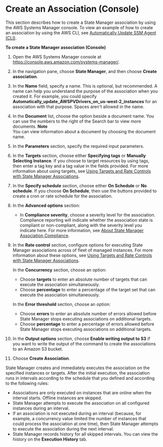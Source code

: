 # Create an Association \(Console\)<a name="sysman-state-assoc"></a>

This section describes how to create a State Manager association by using the AWS Systems Manager console\. To view an example of how to create an association by using the AWS CLI, see [Automatically Update SSM Agent \(CLI\)](sysman-state-cli.md)\.

**To create a State Manager association \(Console\)**

1. Open the AWS Systems Manager console at [https://console\.aws\.amazon\.com/systems\-manager/](https://console.aws.amazon.com/systems-manager/)\.

1. In the navigation pane, choose **State Manager**, and then choose **Create association**\.

1. In the **Name** field, specify a name\. This is optional, but recommended\. A name can help you understand the purpose of the association when you created it\. For example, you could specify **Automatically\_update\_AWSPVDrivers\_on\_us\-west\-2\_instances** for an association with that purpose\. Spaces aren't allowed in the name\.

1. In the **Document** list, choose the option beside a document name\. You can use the numbers to the right of the Search bar to view more documents\. 
**Note**  
You can view information about a document by choosing the document name\.

1. In the **Parameters** section, specify the required input parameters\.

1. In the **Targets** section, choose either **Specifying tags** or **Manually Selecting Instance**\. If you choose to target resources by using tags, then enter a tag key and a tag value in the fields provided\. For more information about using targets, see [Using Targets and Rate Controls with State Manager Associations](systems-manager-state-manager-targets-and-rate-controls.md)\.

1. In the **Specify schedule** section, choose either **On Schedule** or **No schedule**\. If you choose **On Schedule**, then use the buttons provided to create a cron or rate schedule for the association\. 

1. In the **Advanced options** section:
   + In **Compliance severity**, choose a severity level for the association\. Compliance reporting will indicate whether the association state is compliant or non\-compliant, along with the severity level you indicate here\. For more information, see [About State Manager Association Compliance](sysman-compliance-about.md#sysman-compliance-about-association)\.

1. In the **Rate control** section, configure options for executing State Manager associations across of fleet of managed instances\. For more information about these options, see [Using Targets and Rate Controls with State Manager Associations](systems-manager-state-manager-targets-and-rate-controls.md)\.

   In the **Concurrency** section, choose an option: 
   + Choose **targets** to enter an absolute number of targets that can execute the association simultaneously\.
   + Choose **percentage** to enter a percentage of the target set that can execute the association simultaneously\.

   In the **Error threshold** section, choose an option:
   + Choose **errors** to enter an absolute number of errors allowed before State Manager stops executing associations on additional targets\.
   + Choose **percentage** to enter a percentage of errors allowed before State Manager stops executing associations on additional targets\.

1. In the **Output options** section, choose **Enable writing output to S3** if you want to write the output of the command to create the associations to an Amazon S3 bucket\.

1. Choose **Create Association**\. 

State Manager creates and immediately executes the association on the specified instances or targets\. After the initial execution, the association runs in intervals according to the schedule that you defined and according to the following rules:
+ Associations are only executed on instances that are online when the interval starts\. Offline instances are skipped\.
+ State Manager attempts to execute the association on all configured instances during an interval\.
+ If an association is not executed during an interval \(because, for example, a concurrency value limited the number of instances that could process the association at one time\), then State Manager attempts to execute the association during the next interval\.
+ State Manager records history for all skipped intervals\. You can view the history on the **Execution History** tab\.